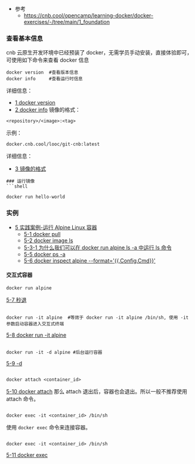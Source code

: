 - 参考
	- https://cnb.cool/opencamp/learning-docker/docker-exercises/-/tree/main/1_foundation
### 查看基本信息
cnb 云原生开发环境中已经预装了 docker，无需学员手动安装，直接体验即可，可使用如下命令来查看 docker 信息
```shell
docker version  #查看版本信息
docker info     #查看运行时信息
```
详细信息：
- [1 docker version](../ChatGpt/1%20docker%20version.md)
- [2 docker info](../ChatGpt/2%20docker%20info.md)
镜像的格式：
```text
<repository>/<image>:<tag>
```
示例：
```text
docker.cnb.cool/looc/git-cnb:latest
```
详细信息：
- [3 镜像的格式](../ChatGpt/3%20镜像的格式.md)
```
### 运行镜像
```shell

docker run hello-world

```
### 实例
- [5 实践案例-运行 Alpine Linux 容器](../ChatGpt/5%20实践案例-运行%20Alpine%20Linux%20容器.md)
	- [5-1 docker pull](../ChatGpt/5-1%20docker%20pull.md)
	- [5-2 docker image ls](../ChatGpt/5-2%20docker%20image%20ls.md)
	- [5-3-1 为什么我们可以在 docker run alpine ls -a 中运行 ls 命令](../ChatGpt/5-3-1%20为什么我们可以在%20docker%20run%20alpine%20ls%20-a%20中运行%20ls%20命令.md)
	- [5-5 docker ps -a](../ChatGpt/5-5%20docker%20ps%20-a.md) 
	- [5-6 docker inspect alpine --format='{{.Config.Cmd}}'](../ChatGpt/5-6%20docker%20inspect%20alpine%20--format='{{.Config.Cmd}}'.md)

#### 交互式容器
```
docker run alpine
```
[5-7 秒退](../ChatGpt/5-7%20秒退.md)

``` shell

docker run -it alpine  #等效于 docker run -it alpine /bin/sh, 使用 -it 参数启动容器进入交互式终端

```
[5-8 docker run -it alpine](../ChatGpt/5-8%20docker%20run%20-it%20alpine.md)
``` shell

docker run -it -d alpine #后台运行容器

```

[5-9 -d](../ChatGpt/5-9%20-d.md)
``` shell

docker attach <container_id>

```
[5-10 docker attach](../ChatGpt/5-10%20docker%20attach.md)
那么 attach 退出后，容器也会退出。所以一般不推荐使用 attach 命令。
``` shell

docker exec -it <container_id> /bin/sh

```
使用 `docker exec` 命令来连接容器。
``` shell

docker exec -it <container_id> /bin/sh

```
[5-11 docker exec](../ChatGpt/5-11%20docker%20exec.md)